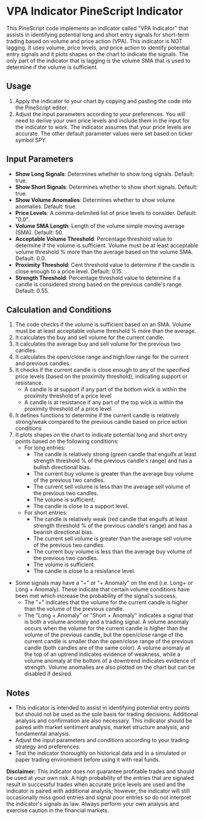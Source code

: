 # VPA Indicator PineScript Indicator

This PineScript code implements an indicator called "VPA Indicator" that assists in identifying potential long and short entry signals for short-term trading based on volume and price action (VPA). This indicator is NOT lagging. It uses volume, price levels, and price action to identify potential entry signals and it plots shapes on the chart to indicate the signals. The only part of the indicator that is lagging is the volume SMA that is used to determine if the volume is sufficient.

## Usage

1. Apply the indicator to your chart by copying and pasting the code into the PineScript editor.
2. Adjust the input parameters according to your preferences. You will need to derive your own price levels and include them in the input for the indicator to work. The indicator assumes that your price levels are accurate. The other default parameter values were set based on ticker symbol SPY.

## Input Parameters

- **Show Long Signals**: Determines whether to show long signals. Default: true.
- **Show Short Signals**: Determines whether to show short signals. Default: true.
- **Show Volume Anomalies**: Determines whether to show volume anomalies. Default: true.
- **Price Levels**: A comma-delimited list of price levels to consider. Default: "0.0".
- **Volume SMA Length**: Length of the volume simple moving average (SMA). Default: 50.
- **Acceptable Volume Threshold**: Percentage threshold value to determine if the volume is sufficient. Volume must be at least acceptable volume threshold % more than the average based on the volume SMA. Default: 0.0.
- **Proximity Threshold**: Cent threshold value to determine if the candle is close enough to a price level. Default: 0.15.
- **Strength Threshold**: Percentage threshold value to determine if a candle is considered strong based on the previous candle's range. Default: 0.55.

## Calculation and Conditions

1. The code checks if the volume is sufficient based on an SMA. Volume must be at least acceptable volume threshold % more than the average.
2. It calculates the buy and sell volume for the current candle.
3. It calculates the average buy and sell volume for the previous two candles.
4. It calculates the open/close range and high/low range for the current and previous candles.
5. It checks if the current candle is close enough to any of the specified price levels (based on the proximity threshold), indicating support or resistance.
    - A candle is at support if any part of the bottom wick is within the proximity threshold of a price level
    - A candle is at resistance if any part of the top wick is within the proximity threshold of a price level
6. It defines functions to determine if the current candle is relatively strong/weak compared to the previous candle based on price action conditions
7. It plots shapes on the chart to indicate potential long and short entry points based on the following conditions:
   - For long entries:
     - The candle is relatively strong (green candle that engulfs at least strength threshold % of the previous candle's range) and has a bullish directional bias.
     - The current buy volume is greater than the average buy volume of the previous two candles.
     - The current sell volume is less than the average sell volume of the previous two candles.
     - The volume is sufficient.
     - The candle is close to a support level.
   - For short entries:
     - The candle is relatively weak (red candle that engulfs at least strength threshold % of the previous candle's range) and has a bearish directional bias.
     - The current sell volume is greater than the average sell volume of the previous two candles.
     - The current buy volume is less than the average buy volume of the previous two candles.
     - The volume is sufficient.
     - The candle is close to a resistance level.
  - Some signals may have a "+" or "+ Anomaly" on the end (i.e. Long+ or Long + Anomaly). These indicate that certain volume conditions have been met which increase the probability of the signal's success.
    - The "+" indicates that the volume for the current candle is higher than the volume of the previous candle.
    - The "Long + Anomaly" or "Short + Anomaly" indicates a signal that is both a volume anomaly and a trading signal. A volume anomaly occurs when the volume for the current candle is higher than the volume of the previous candle, but the open/close range of the current candle is smaller than the open/close range of the previous candle (both candles are of the same color). A volume anomaly at the top of an uptrend indicates evidence of weakness, while a volume anomaly at the bottom of a downtrend indicates evidence of strength. Volume anomalies are also plotted on the chart but can be disabled if desired.

## Notes

- This indicator is intended to assist in identifying potential entry points but should not be used as the sole basis for trading decisions. Additional analysis and confirmation are also necessary. This indicator should be paired with market sentiment analysis, market structure analysis, and fundamental analysis.
- Adjust the input parameters and conditions according to your trading strategy and preferences.
- Test the indicator thoroughly on historical data and in a simulated or paper trading environment before using it with real funds.

**Disclaimer:** This indicator does not guarantee profitable trades and should be used at your own risk. A high probability of the entries that are signaled result in successful trades when accurate price levels are used and the indicator is paired with additional analysis; however, the indicator will still occasionally miss good entries and signal poor entries so do not interpret the indicator's signals as law. Always perform your own analysis and exercise caution in the financial markets.

